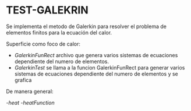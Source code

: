 # TEST-GALEKRIN

Se implementa el metodo de Galerkin para resolver el problema de elementos finitos para la ecuación del calor. 

Superficie como foco de calor: 
- *GalerkinFunRect* archivo que genera varios sistemas de ecuaciones dependiente del numero de elementos. 
- *GalerkinTest* se llama a la funcion GalerkinFunRect para generar varios sistemas de ecuaciones dependiente del numero de elementos y se grafica

De manera general: 

-*heat*
-*heatFunction*
